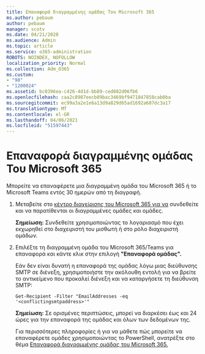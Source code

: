 ```yaml
---
title: Επαναφορά διαγραμμένης ομάδας Του Microsoft 365
ms.author: pebaum
author: pebaum
manager: scotv
ms.date: 04/21/2020
ms.audience: Admin
ms.topic: article
ms.service: o365-administration
ROBOTS: NOINDEX, NOFOLLOW
localization_priority: Normal
ms.collection: Adm_O365
ms.custom:
- "98"
- "1200024"
ms.assetid: bc0396ea-c426-4d1d-bb89-ced602d06fb6
ms.openlocfilehash: caa2c8987eecb89bac3469bf9471847858cab0ba
ms.sourcegitcommit: ec99a3a2e1e6a13d9a829d65ad1692a607dc3a17
ms.translationtype: MT
ms.contentlocale: el-GR
ms.lasthandoff: 04/06/2021
ms.locfileid: "51597443"
---
```

# <a name="restore-a-deleted-microsoft-365-group"></a>Επαναφορά διαγραμμένης ομάδας Του Microsoft 365

Μπορείτε να επαναφέρετε μια διαγραμμένη ομάδα του Microsoft 365 ή το Microsoft Teams εντός 30 ημερών από τη διαγραφή.

1. Μεταβείτε στο [κέντρο διαχείρισης του Microsoft 365 για να](https://aka.ms/RestoreDeletedGroup) συνδεθείτε και να παρατίθενται οι διαγραμμένες ομάδες και ομάδες.

    **Σημείωση:** Συνδεθείτε χρησιμοποιώντας το λογαριασμό που έχει εκχωρηθεί στο διαχειριστή του μισθωτή ή στο ρόλο διαχειριστή ομάδων.

1. Επιλέξτε τη διαγραμμένη ομάδα του Microsoft 365/Teams για επαναφορά και κάντε κλικ στην επιλογή **"Επαναφορά ομάδας".**

    Εάν δεν είναι δυνατή η επαναφορά της ομάδας λόγω μιας διεύθυνσης SMTP σε διένεξη, χρησιμοποιήστε την ακόλουθη εντολή για να βρείτε το αντικείμενο που προκαλεί διένεξη και να καταργήσετε τη διεύθυνση SMTP:

    `Get-Recipient -Filter "EmailAddresses -eq '<conflictingsmtpaddress>'"`

    **Σημείωση:** Σε ορισμένες περιπτώσεις, μπορεί να διαρκέσει έως και 24 ώρες για την επαναφορά της ομάδας και όλων των δεδομένων της.

    Για περισσότερες πληροφορίες ή για να μάθετε πώς μπορείτε να επαναφέρετε ομάδες χρησιμοποιώντας το PowerShell, ανατρέξτε στο θέμα [Επαναφορά διαγραμμένης ομάδας του Microsoft 365.](https://go.microsoft.com/fwlink/?linkid=867802)